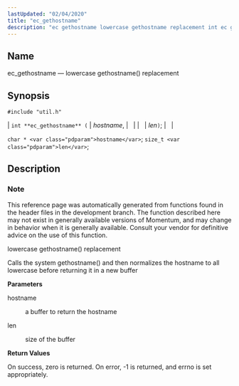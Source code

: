 ```yaml
---
lastUpdated: "02/04/2020"
title: "ec_gethostname"
description: "ec gethostname lowercase gethostname replacement int ec gethostname hostname len char hostname size t len This reference page was automatically generated from functions found in the header files in the development branch The function described here may not exist in generally available versions of Momentum and may change in behavior..."
---
```


<a name="apis.ec_gethostname"></a> 
## Name

ec_gethostname — lowercase gethostname() replacement

## Synopsis

`#include "util.h"`

| `int **ec_gethostname** (` | <var class="pdparam">hostname</var>, |   |
|   | <var class="pdparam">len</var>`)`; |   |

`char * <var class="pdparam">hostname</var>`;
`size_t <var class="pdparam">len</var>`;<a name="idp63876832"></a> 
## Description

### Note

This reference page was automatically generated from functions found in the header files in the development branch. The function described here may not exist in generally available versions of Momentum, and may change in behavior when it is generally available. Consult your vendor for definitive advice on the use of this function.

lowercase gethostname() replacement

Calls the system gethostname() and then normalizes the hostname to all lowercase before returning it in a new buffer

**<a name="idp63880256"></a> Parameters**

<dl class="variablelist">

<dt>hostname</dt>

<dd>

a buffer to return the hostname

</dd>

<dt>len</dt>

<dd>

size of the buffer

</dd>

</dl>

**<a name="idp63884816"></a> Return Values**

On success, zero is returned. On error, -1 is returned, and errno is set appropriately.